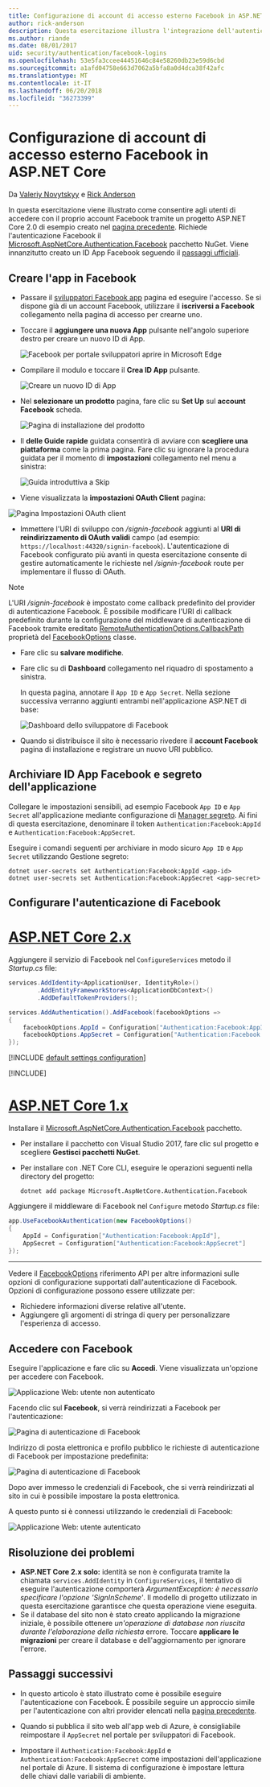 ```yaml
---
title: Configurazione di account di accesso esterno Facebook in ASP.NET Core
author: rick-anderson
description: Questa esercitazione illustra l'integrazione dell'autenticazione di Facebook account utente in un'applicazione ASP.NET di base esistente.
ms.author: riande
ms.date: 08/01/2017
uid: security/authentication/facebook-logins
ms.openlocfilehash: 53e5fa3ccee44451646c84e58260db23e59d6cbd
ms.sourcegitcommit: a1afd04758e663d7062a5bfa8a0d4dca38f42afc
ms.translationtype: MT
ms.contentlocale: it-IT
ms.lasthandoff: 06/20/2018
ms.locfileid: "36273399"
---
```

# <a name="facebook-external-login-setup-in-aspnet-core"></a>Configurazione di account di accesso esterno Facebook in ASP.NET Core

Da [Valeriy Novytskyy](https://github.com/01binary) e [Rick Anderson](https://twitter.com/RickAndMSFT)

In questa esercitazione viene illustrato come consentire agli utenti di accedere con il proprio account Facebook tramite un progetto ASP.NET Core 2.0 di esempio creato nel [pagina precedente](xref:security/authentication/social/index). Richiede l'autenticazione Facebook il [Microsoft.AspNetCore.Authentication.Facebook](https://www.nuget.org/packages/Microsoft.AspNetCore.Authentication.Facebook) pacchetto NuGet. Viene innanzitutto creato un ID App Facebook seguendo il [passaggi ufficiali](https://developers.facebook.com).

## <a name="create-the-app-in-facebook"></a>Creare l'app in Facebook

* Passare il [sviluppatori Facebook app](https://developers.facebook.com/apps/) pagina ed eseguire l'accesso. Se si dispone già di un account Facebook, utilizzare il **iscriversi a Facebook** collegamento nella pagina di accesso per crearne uno.

* Toccare il **aggiungere una nuova App** pulsante nell'angolo superiore destro per creare un nuovo ID di App.

   ![Facebook per portale sviluppatori aprire in Microsoft Edge](index/_static/FBMyApps.png)

* Compilare il modulo e toccare il **Crea ID App** pulsante.

   ![Creare un nuovo ID di App](index/_static/FBNewAppId.png)

* Nel **selezionare un prodotto** pagina, fare clic su **Set Up** sul **account Facebook** scheda.

   ![Pagina di installazione del prodotto](index/_static/FBProductSetup.png)

* Il **delle Guide rapide** guidata consentirà di avviare con **scegliere una piattaforma** come la prima pagina. Fare clic su ignorare la procedura guidata per il momento di **impostazioni** collegamento nel menu a sinistra:

   ![Guida introduttiva a Skip](index/_static/FBSkipQuickStart.png)

* Viene visualizzata la **impostazioni OAuth Client** pagina:

![Pagina Impostazioni OAuth client](index/_static/FBOAuthSetup.png)

* Immettere l'URI di sviluppo con */signin-facebook* aggiunti al **URI di reindirizzamento di OAuth validi** campo (ad esempio: `https://localhost:44320/signin-facebook`). L'autenticazione di Facebook configurato più avanti in questa esercitazione consente di gestire automaticamente le richieste nel */signin-facebook* route per implementare il flusso di OAuth.

> [!NOTE]
> L'URI */signin-facebook* è impostato come callback predefinito del provider di autenticazione Facebook. È possibile modificare l'URI di callback predefinito durante la configurazione del middleware di autenticazione di Facebook tramite ereditato [RemoteAuthenticationOptions.CallbackPath](/dotnet/api/microsoft.aspnetcore.authentication.remoteauthenticationoptions.callbackpath) proprietà del [FacebookOptions](/dotnet/api/microsoft.aspnetcore.authentication.facebook.facebookoptions) classe.

* Fare clic su **salvare modifiche**.

* Fare clic su di **Dashboard** collegamento nel riquadro di spostamento a sinistra. 

    In questa pagina, annotare il `App ID` e `App Secret`. Nella sezione successiva verranno aggiunti entrambi nell'applicazione ASP.NET di base:

   ![Dashboard dello sviluppatore di Facebook](index/_static/FBDashboard.png)

* Quando si distribuisce il sito è necessario rivedere il **account Facebook** pagina di installazione e registrare un nuovo URI pubblico.

## <a name="store-facebook-app-id-and-app-secret"></a>Archiviare ID App Facebook e segreto dell'applicazione

Collegare le impostazioni sensibili, ad esempio Facebook `App ID` e `App Secret` all'applicazione mediante configurazione di [Manager segreto](xref:security/app-secrets). Ai fini di questa esercitazione, denominare il token `Authentication:Facebook:AppId` e `Authentication:Facebook:AppSecret`.

Eseguire i comandi seguenti per archiviare in modo sicuro `App ID` e `App Secret` utilizzando Gestione segreto:

```console
dotnet user-secrets set Authentication:Facebook:AppId <app-id>
dotnet user-secrets set Authentication:Facebook:AppSecret <app-secret>
```

## <a name="configure-facebook-authentication"></a>Configurare l'autenticazione di Facebook

# <a name="aspnet-core-2xtabaspnetcore2x"></a>[ASP.NET Core 2.x](#tab/aspnetcore2x/)

Aggiungere il servizio di Facebook nel `ConfigureServices` metodo il *Startup.cs* file:

```csharp
services.AddIdentity<ApplicationUser, IdentityRole>()
        .AddEntityFrameworkStores<ApplicationDbContext>()
        .AddDefaultTokenProviders();

services.AddAuthentication().AddFacebook(facebookOptions =>
{
    facebookOptions.AppId = Configuration["Authentication:Facebook:AppId"];
    facebookOptions.AppSecret = Configuration["Authentication:Facebook:AppSecret"];
});
```

[!INCLUDE [default settings configuration](includes/default-settings.md)]

[!INCLUDE[](~/includes/chain-auth-providers.md)]

# <a name="aspnet-core-1xtabaspnetcore1x"></a>[ASP.NET Core 1.x](#tab/aspnetcore1x/)

Installare il [Microsoft.AspNetCore.Authentication.Facebook](https://www.nuget.org/packages/Microsoft.AspNetCore.Authentication.Facebook) pacchetto.

* Per installare il pacchetto con Visual Studio 2017, fare clic sul progetto e scegliere **Gestisci pacchetti NuGet**.
* Per installare con .NET Core CLI, eseguire le operazioni seguenti nella directory del progetto:

   `dotnet add package Microsoft.AspNetCore.Authentication.Facebook`

Aggiungere il middleware di Facebook nel `Configure` metodo *Startup.cs* file:

```csharp
app.UseFacebookAuthentication(new FacebookOptions()
{
    AppId = Configuration["Authentication:Facebook:AppId"],
    AppSecret = Configuration["Authentication:Facebook:AppSecret"]
});
```

---

Vedere il [FacebookOptions](/dotnet/api/microsoft.aspnetcore.builder.facebookoptions) riferimento API per altre informazioni sulle opzioni di configurazione supportati dall'autenticazione di Facebook. Opzioni di configurazione possono essere utilizzate per:

* Richiedere informazioni diverse relative all'utente.
* Aggiungere gli argomenti di stringa di query per personalizzare l'esperienza di accesso.

## <a name="sign-in-with-facebook"></a>Accedere con Facebook

Eseguire l'applicazione e fare clic su **Accedi**. Viene visualizzata un'opzione per accedere con Facebook.

![Applicazione Web: utente non autenticato](index/_static/DoneFacebook.png)

Facendo clic sul **Facebook**, si verrà reindirizzati a Facebook per l'autenticazione:

![Pagina di autenticazione di Facebook](index/_static/FBLogin.png)

Indirizzo di posta elettronica e profilo pubblico le richieste di autenticazione di Facebook per impostazione predefinita:

![Pagina di autenticazione di Facebook](index/_static/FBLoginDone.png)

Dopo aver immesso le credenziali di Facebook, che si verrà reindirizzati al sito in cui è possibile impostare la posta elettronica.

A questo punto si è connessi utilizzando le credenziali di Facebook:

![Applicazione Web: utente autenticato](index/_static/Done.png)

## <a name="troubleshooting"></a>Risoluzione dei problemi

* **ASP.NET Core 2.x solo:** identità se non è configurata tramite la chiamata `services.AddIdentity` in `ConfigureServices`, il tentativo di eseguire l'autenticazione comporterà *ArgumentException: è necessario specificare l'opzione 'SignInScheme'*. Il modello di progetto utilizzato in questa esercitazione garantisce che questa operazione viene eseguita.
* Se il database del sito non è stato creato applicando la migrazione iniziale, è possibile ottenere *un'operazione di database non riuscita durante l'elaborazione della richiesta* errore. Toccare **applicare le migrazioni** per creare il database e dell'aggiornamento per ignorare l'errore.

## <a name="next-steps"></a>Passaggi successivi

* In questo articolo è stato illustrato come è possibile eseguire l'autenticazione con Facebook. È possibile seguire un approccio simile per l'autenticazione con altri provider elencati nella [pagina precedente](xref:security/authentication/social/index).

* Quando si pubblica il sito web all'app web di Azure, è consigliabile reimpostare il `AppSecret` nel portale per sviluppatori di Facebook.

* Impostare il `Authentication:Facebook:AppId` e `Authentication:Facebook:AppSecret` come impostazioni dell'applicazione nel portale di Azure. Il sistema di configurazione è impostare lettura delle chiavi dalle variabili di ambiente.
